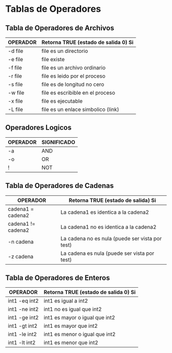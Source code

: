 # Tablas de Operadores

## Tabla de Operadores de Archivos

| OPERADOR | Retorna TRUE (estado de salida 0) Si |
| -------- | ------------------------------------ |
| -d file  | file es un directorio                |
| -e file  | file existe                          |
| -f file  | file es un archivo ordinario         |
| -r file  | file es leido por el proceso         |
| -s file  | file es de longitud no cero          |
| -w file  | file es escribible en el proceso     |
| -x file  | file es ejecutable                   |
| -L file  | file es un enlace simbolico (link)   |

## Operadores Logicos

| OPERADOR | SIGNIFICADO |
| -------- | ----------- |
| -a       | AND         |
| -o       | OR          |
| !        | NOT         |

## Tabla de Operadores de Cadenas

| OPERADOR           | Retorna TRUE (estado de salida) Si              |
| ------------------ | ----------------------------------------------- |
| cadena1 = cadena2  | La cadena1 es identica a la cadena2             |
| cadena1 != cadena2 | La cadena1 no es identica a la cadena2          |
| -n cadena          | La cadena no es nula (puede ser vista por test) |
| -z cadena          | La cadena es nula (puede ser vista por test)    |

## Tabla de Operadores de Enteros

| OPERADOR      | Retorna TRUE (estado de salida 0) Si |
| ------------- | ------------------------------------ |
| int1 -eq int2 | int1 es igual a int2                 |
| int1 -ne int2 | int1 no es igual que int2            |
| int1 -ge int2 | int1 es mayor o igual que int2       |
| int1 -gt int2 | int1 es mayor que int2               |
| int1 -le int2 | int1 es menor o igual que int2       |
| int1 -lt int2 | int1 es menor que int2               |
